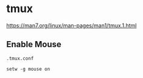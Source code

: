 # tmux

https://man7.org/linux/man-pages/man1/tmux.1.html

## Enable Mouse

`.tmux.conf`

```
setw -g mouse on
```

